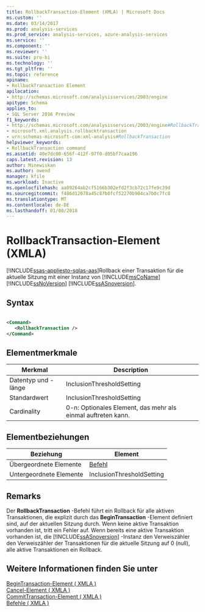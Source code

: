 ```yaml
---
title: RollbackTransaction-Element (XMLA) | Microsoft Docs
ms.custom: ''
ms.date: 03/14/2017
ms.prod: analysis-services
ms.prod_service: analysis-services, azure-analysis-services
ms.service: ''
ms.component: ''
ms.reviewer: ''
ms.suite: pro-bi
ms.technology: ''
ms.tgt_pltfrm: ''
ms.topic: reference
apiname:
- RollbackTransaction Element
apilocation:
- http://schemas.microsoft.com/analysisservices/2003/engine
apitype: Schema
applies_to:
- SQL Server 2016 Preview
f1_keywords:
- http://schemas.microsoft.com/analysisservices/2003/engine#RollbackTransaction
- microsoft.xml.analysis.rollbacktransaction
- urn:schemas-microsoft-com:xml-analysis#RollbackTransaction
helpviewer_keywords:
- RollbackTransaction command
ms.assetid: 40e7dc00-656f-412f-97f0-d05bf7caa196
caps.latest.revision: 13
author: Minewiskan
ms.author: owend
manager: kfile
ms.workload: Inactive
ms.openlocfilehash: aa09264ab2cf5166b302efd2f3cb72c17fe9c39d
ms.sourcegitcommit: f486d12078a45c87b0fcf52270b904ca7b0c7fc8
ms.translationtype: MT
ms.contentlocale: de-DE
ms.lasthandoff: 01/08/2018
---
```

# <a name="rollbacktransaction-element-xmla"></a>RollbackTransaction-Element (XMLA)
[!INCLUDE[ssas-appliesto-sqlas-aas](../../../includes/ssas-appliesto-sqlas-aas.md)]Rollback einer Transaktion für die aktuelle Sitzung mit einer Instanz von [!INCLUDE[msCoName](../../../includes/msconame-md.md)] [!INCLUDE[ssNoVersion](../../../includes/ssnoversion-md.md)] [!INCLUDE[ssASnoversion](../../../includes/ssasnoversion-md.md)].  
  
## <a name="syntax"></a>Syntax  
  
```xml  
  
<Command>  
   <RollbackTransaction />  
</Command>  
```  
  
## <a name="element-characteristics"></a>Elementmerkmale  
  
|Merkmal|Description|  
|--------------------|-----------------|  
|Datentyp und -länge|InclusionThresholdSetting|  
|Standardwert|InclusionThresholdSetting|  
|Cardinality|0-n: Optionales Element, das mehr als einmal auftreten kann.|  
  
## <a name="element-relationships"></a>Elementbeziehungen  
  
|Beziehung|Element|  
|------------------|-------------|  
|Übergeordnete Elemente|[Befehl](../../../analysis-services/xmla/xml-elements-properties/command-element-xmla.md)|  
|Untergeordnete Elemente|InclusionThresholdSetting|  
  
## <a name="remarks"></a>Remarks  
 Der **RollbackTransaction** -Befehl führt ein Rollback für alle aktiven Transaktionen, die explizit durch das **BeginTransaction** -Element definiert sind, auf der aktuellen Sitzung durch. Wenn keine aktive Transaktion vorhanden ist, tritt ein Fehler auf. Wenn bereits eine aktive Transaktion vorhanden ist, die [!INCLUDE[ssASnoversion](../../../includes/ssasnoversion-md.md)] -Instanz den Verweiszähler den Verweiszähler der Transaktionen für die aktuelle Sitzung auf 0 (null), alle aktive Transaktionen ein Rollback.  
  
## <a name="see-also"></a>Weitere Informationen finden Sie unter  
 [BeginTransaction-Element &#40; XMLA &#41;](../../../analysis-services/xmla/xml-elements-commands/begintransaction-element-xmla.md)   
 [Cancel-Element &#40; XMLA &#41;](../../../analysis-services/xmla/xml-elements-commands/cancel-element-xmla.md)   
 [CommitTransaction-Element &#40; XMLA &#41;](../../../analysis-services/xmla/xml-elements-commands/committransaction-element-xmla.md)   
 [Befehle &#40; XMLA &#41;](../../../analysis-services/xmla/xml-elements-commands/xml-elements-commands.md)  
  
  
